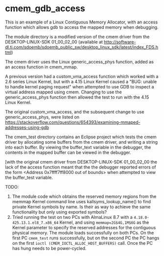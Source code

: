 cmem_gdb_access
===============

This is an example of a Linux Contiguous Memory Allocator, with an access function which allows gdb to access the mapped memory when debugging.

The module directory is a modified version of the cmem driver from the DESKTOP-LINUX-SDK 01_00_02_00 (available at http://software-dl.ti.com/sdoemb/sdoemb_public_sw/desktop_linux_sdk/latest/index_FDS.html)

The cmem driver uses the Linux generic_access_phys function, added as an access function in cmem_mmap.

A previous version had a custom_vma_access function which worked with a 2.6 series Linux Kernel, but with a 4.15 Linux Kernel caused a "BUG: unable to handle kernel paging request" when attempted to use GDB to inspect a virtual address mapped using cmem. Changing to use the generic_access_phys function then allowed the test to run with the 4.15 Linux Kernel.

The original custom_vma_access, and the subsequent change to use generic_access_phys, were listed on https://stackoverflow.com/questions/654393/examining-mmaped-addresses-using-gdb

The cmem_test directory contains an Eclipse project which tests the cmem driver by allocating some buffers from the cmem driver, and writing
a string into each buffer. By viewing the buffer_text variable in the debugger, the contents in the mapped buffer can be viewed in the debugger.

[with the original cmem driver from DESKTOP-LINUX-SDK 01_00_02_00 the lack of the access function meant that the the debugger reported errors
 of the form <Address 0x7ffff7ff8000 out of bounds> when attempted to view the buffer_test variable.

TODO:
1) The module code which obtains the reserved memory regions from the memmap Kernel command line uses kallsyms_lookup_name() to find private Kernel symbols by name. Is their as way to achieve the same functionality but only using exported symbols?
2) Tried running the test on two PCs with AlmaLinux 8.7 with a ``4.18.0-425.13.1.el8_7.x86_64`` Kernel, and using ``memmap=2G$4G,1M$6G`` as the Kernel parameter to specify the reserved addresses for the contiguous physical memory. The module loads successfully on both PCs. On the first PC ``cmem_test`` runs successfully, but on the second PC the PC hangs on the first ``ioctl (CMEM_IOCTL_ALLOC_HOST_BUFFERS)`` call. Once the PC has hung needs to be power-cycled.
